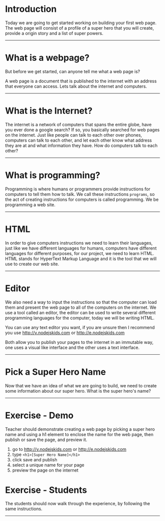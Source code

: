 # Introduction

Today we are going to get started working on building your first web page. The web page will consist of a profile of a super hero that you will create, provide a origin story and a list of super powers.

---

# What is a webpage?

But before we get started, can anyone tell me what a web page is?

A web page is a document that is published to the internet with an address that everyone can access. Lets talk about the internet and computers.

---

# What is the Internet?

The internet is a network of computers that spans the entire globe, have you ever done a google search? If so, you basically searched for web pages on the internet. Just like people can talk to each other over phones, computers can talk to each other, and let each other know what address they are at and what information they have. How do computers talk to each other?

---

# What is programming?

Programming is where humans or programmers provide instructions for computers to tell them how to talk. We call these instructions `programs`, so the act of creating instructions for computers is called programming. We be programming a web site.

---

# HTML

In order to give computers instructions we need to learn their languages, just like we have different languages for humans, computers have different languages for different purposes, for our project, we need to learn HTML. HTML stands for HyperText Markup Language and it is the tool that we will use to create our web site.

---

# Editor

We also need a way to input the instructions so that the computer can load them and present the web page to all of the computers on the internet. We use a tool called an editor, the editor can be used to write several different programming languages for the computer, today we will be writing HTML.

You can use any text editor you want, if you are unsure then I recommend you use http://v.nodejskids.com or http://e.nodejskids.com

Both allow you to publish your pages to the internet in an immutable way, one uses a visual like interface and the other uses a text interface.

---

# Pick a Super Hero Name

Now that we have an idea of what we are going to build, we need to create some information about our super hero.  What is the super hero's name?

---

# Exercise - Demo

Teacher should demonstrate creating a web page by picking a super hero name and using a h1 element to enclose the name for the web page, then publish or save the page, and preview it.

1. go to http://v.nodejskids.com or http://e.nodejskids.com
2. type `<h1>[Super Hero Name]</h1>`
3. click save and publish
4. select a unique name for your page
5. preview the page on the internet

# Exercise - Students

The students should now walk through the experience, by following the same instructions.

---
